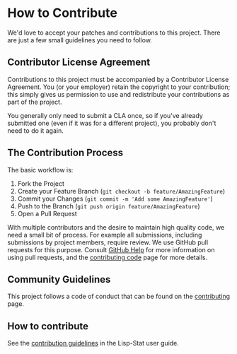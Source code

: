 # How to Contribute

We'd love to accept your patches and contributions to this project. There are
just a few small guidelines you need to follow.

## Contributor License Agreement

Contributions to this project must be accompanied by a Contributor License
Agreement. You (or your employer) retain the copyright to your contribution;
this simply gives us permission to use and redistribute your contributions as
part of the project.

You generally only need to submit a CLA once, so if you've already submitted one
(even if it was for a different project), you probably don't need to do it
again.

## The Contribution Process

The basic workflow is:

1. Fork the Project
2. Create your Feature Branch (`git checkout -b feature/AmazingFeature`)
3. Commit your Changes (`git commit -m 'Add some AmazingFeature'`)
4. Push to the Branch (`git push origin feature/AmazingFeature`)
5. Open a Pull Request

With multiple contributors and the desire to maintain high quality
code, we need a small bit of process. For example all submissions,
including submissions by project members, require review. We use
GitHub pull requests for this purpose. Consult [GitHub
Help](https://help.github.com/articles/about-pull-requests/) for more
information on using pull requests, and the [contributing
code](https://lisp-stat.dev/docs/contributing/code/) page for more
details.

## Community Guidelines

This project follows a code of conduct that can be found on the
[contributing](https://lisp-stat.dev/docs/contributing/) page.

## How to contribute

See the [contribution
guidelines](https://lisp-stat.dev/docs/contributing/)
in the Lisp-Stat user guide.
